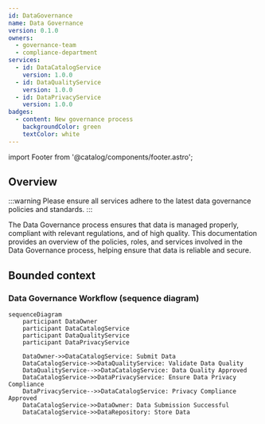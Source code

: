 ```yaml
---
id: DataGovernance
name: Data Governance
version: 0.1.0
owners:
  - governance-team
  - compliance-department
services:
  - id: DataCatalogService
    version: 1.0.0
  - id: DataQualityService
    version: 1.0.0
  - id: DataPrivacyService
    version: 1.0.0
badges:
  - content: New governance process
    backgroundColor: green
    textColor: white
---
```


import Footer from '@catalog/components/footer.astro';

## Overview

:::warning
Please ensure all services adhere to the latest data governance policies and standards.
:::

The Data Governance process ensures that data is managed properly, compliant with relevant regulations, and of high quality. This documentation provides an overview of the policies, roles, and services involved in the Data Governance process, helping ensure that data is reliable and secure.

<Tiles>
    <Tile icon="ShieldCheckIcon" href="/docs/teams/governance-team" title="Contact the team" description="Any questions? Feel free to contact the governance team" />
    <Tile icon="DatabaseIcon" href={`/visualiser/domains/${frontmatter.id}/${frontmatter.version}`} title={`${frontmatter.services.length} services are involved in this process`} description="These services ensure data governance compliance" />
</Tiles>

## Bounded context

<NodeGraph />

### Data Governance Workflow (sequence diagram)

```mermaid
sequenceDiagram
    participant DataOwner
    participant DataCatalogService
    participant DataQualityService
    participant DataPrivacyService

    DataOwner->>DataCatalogService: Submit Data
    DataCatalogService->>DataQualityService: Validate Data Quality
    DataQualityService-->>DataCatalogService: Data Quality Approved
    DataCatalogService->>DataPrivacyService: Ensure Data Privacy Compliance
    DataPrivacyService-->>DataCatalogService: Privacy Compliance Approved
    DataCatalogService->>DataOwner: Data Submission Successful
    DataCatalogService->>DataRepository: Store Data
